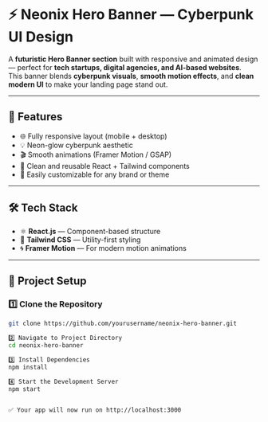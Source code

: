 # ⚡ Neonix Hero Banner — Cyberpunk UI Design

A **futuristic Hero Banner section** built with responsive and animated design — perfect for **tech startups, digital agencies, and AI-based websites**.  
This banner blends **cyberpunk visuals**, **smooth motion effects**, and **clean modern UI** to make your landing page stand out.

---

## 🚀 Features
- 🌐 Fully responsive layout (mobile + desktop)
- 💡 Neon-glow cyberpunk aesthetic
- 🎬 Smooth animations (Framer Motion / GSAP)
- 🧱 Clean and reusable React + Tailwind components
- 🎨 Easily customizable for any brand or theme

---

## 🛠️ Tech Stack
- ⚛️ **React.js** — Component-based structure  
- 🎨 **Tailwind CSS** — Utility-first styling  
- 🌀 **Framer Motion** — For modern motion animations  

---

## 📂 Project Setup

### 1️⃣ Clone the Repository
```bash
git clone https://github.com/yourusername/neonix-hero-banner.git

2️⃣ Navigate to Project Directory
cd neonix-hero-banner

3️⃣ Install Dependencies
npm install

4️⃣ Start the Development Server
npm start


✅ Your app will now run on http://localhost:3000

